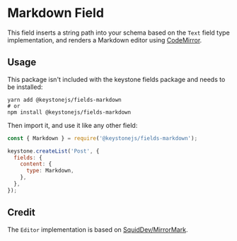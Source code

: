<!--[meta]
section: api
subSection: @keystonejs/fields-markdown
title: Markdown
[meta]-->

# Markdown Field

This field inserts a string path into your schema based on the `Text` field type implementation, and renders a Markdown editor using [CodeMirror](https://codemirror.net/).

## Usage

This package isn't included with the keystone fields package and needs to be installed:

```shell allowCopy=false showLanguage=false
yarn add @keystonejs/fields-markdown
# or
npm install @keystonejs/fields-markdown
```

Then import it, and use it like any other field:

```js
const { Markdown } = require('@keystonejs/fields-markdown');

keystone.createList('Post', {
  fields: {
    content: {
      type: Markdown,
    },
  },
});
```

## Credit

The `Editor` implementation is based on [SquidDev/MirrorMark](https://github.com/SquidDev/MirrorMark).
